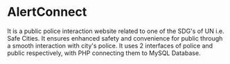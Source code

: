# AlertConnect
It is a public police interaction website related to one of the SDG's of UN i.e. Safe Cities. It ensures enhanced safety and convenience for public through a smooth interaction with city's police. It uses 2 interfaces of police and public respectively, with PHP connecting them to MySQL Database.

